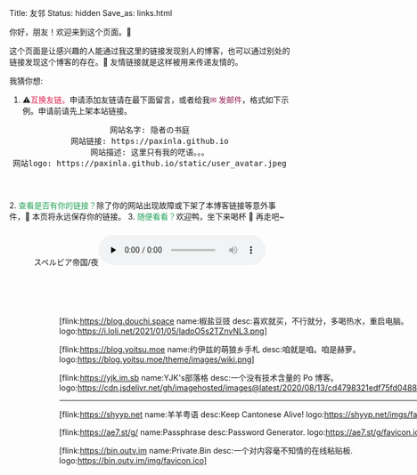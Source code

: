 Title: 友邻
Status: hidden
Save_as: links.html


你好，朋友！欢迎来到这个页面。🎉 

这个页面是让感兴趣的人能通过我这里的链接发现别人的博客，也可以通过别处的链接发现这个博客的存在。🍻 友情链接就是这样被用来传递友情的。

我猜你想:

1. ⚠️<span style="color: #de1e4c;">互换友链。</span>申请添加友链请在最下面留言，或者给我<a href="mailto:aksura@paranoid.email?subject=Request for Blog Friend Link" style="color:#921b51;text-decoration:none;border:none;">✉ 发邮件</a>，格式如下示例。申请前请先上架本站链接。
<article style="margin-top:0.5em;margin-bottom:1em;"><header class="blue-star"><pre class="in-article">
网站名字: 隐者の书庭
网站链接: https://paxinla.github.io
网站描述: 这里只有我的呓语。。。
网站logo: https://paxinla.github.io/static/user_avatar.jpeg
</pre></header></article>
2. <span style="color: #25a45a;">查看是否有你的链接？</span>除了你的网站出现故障或下架了本博客链接等意外事件，🍭 本页将永远保存你的链接。
3. <span style="color: #25a45a;">随便看看？</span>欢迎鸭，坐下来喝杯 🍵 再走吧~

<div class="container-audio" style="text-align:center;margin-top:1.5rem;margin-bottom:2rem;"><span class="music">スペルビア帝国/夜</span><audio controls preload="none"><source src="http://music.163.com/song/media/outer/url?id=565975068"/>~这里是一首好听的曲子，但你的浏览器不支持 audio 标签，很遗憾你听不到它~</audio></div>

<div style="background: url(/theme/images/ornate-border.svg) center top no-repeat transparent; background-size: auto; background-size: contain; height: 1.5rem; width: 100%; -webkit-transform: rotate(180deg); transform: rotate(180deg); margin-top: 1rem; margin-bottom: 1rem;"></div>

<div style="display: inline-block;margin-left: 5.6rem;">

[flink:https://blog.douchi.space name:椒盐豆豉 desc:喜欢就买，不行就分，多喝热水，重启电脑。 logo:https://i.loli.net/2021/01/05/ladoO5s2TZnvNL3.png]

[flink:https://blog.yoitsu.moe name:约伊兹的萌狼乡手札 desc:咱就是咱。咱是赫萝。 logo:https://blog.yoitsu.moe/theme/images/wiki.png]

[flink:https://yjk.im.sb name:YJK's部落格 desc:一个没有技术含量的 Po 博客。 logo:https://cdn.jsdelivr.net/gh/imagehosted/images@latest/2020/08/13/cd4798321edf75fd048827ad5bfbf094.png]

<hr class="circle-split-line" />

[flink:https://shyyp.net name:羊羊粤语 desc:Keep Cantonese Alive! logo:https://shyyp.net/imgs/favicon.svg]

[flink:https://ae7.st/g/ name:Passphrase desc:Password Generator. logo:https://ae7.st/g/favicon.ico]

[flink:https://bin.outv.im name:Private.Bin desc:一个对内容毫不知情的在线粘贴板. logo:https://bin.outv.im/img/favicon.ico]

</div>

<div style="background: url(/theme/images/ornate-border.svg) center top no-repeat transparent; background-size: auto; background-size: contain; height: 1.5rem; width: 100%; margin-top: 1rem;"></div>
